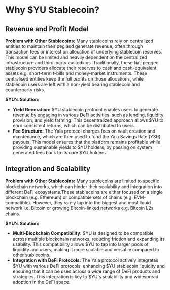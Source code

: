# Why $YU Stablecoin?

## Revenue and Profit Model

**Problem with Other Stablecoins:** Many stablecoins rely on centralized entities to maintain their peg and generate revenue, often through transaction fees or interest on allocation of underlying stablecoin reserves. This model can be limited and heavily dependent on the centralized infrastructure and third-party custodians. Traditionally, these fiat-pegged stablecoin providers allocate their reserves to cash and cash-equivalent assets e.g. short-term t-bills and money-market instruments. These centralised entities keep the full profits on those allocations, while stablecoin users are left with a non-yield bearing stablecoin and counterparty risks.

**$YU's Solution:**

* **Yield Generation:** $YU stablecoin protocol enables users to generate  revenue by engaging in various DeFi activities, such as lending, liquidity provision, and yield farming. This decentralized approach allows $YU to earn consistent returns, which can be distributed to users.
* **Fee Structure:** The Yala protocol charges fees on vault creation and maintenance, which are then used to fund the Yala Savings Rate (YSR) payouts. This model ensures that the platform remains profitable while providing sustainable yields to $YU holders, by passing on system generated fees back to its core $YU holders.

## Integration and Scalability

**Problem with Other Stablecoins:** Many stablecoins are limited to specific blockchain networks, which can hinder their scalability and integration into different DeFi ecosystems.These stablecoins are either focused on a single blockchain (e.g. Ethereum) or compatible sets of chains (e.g. EVM-compatible). However, they rarely tap into the biggest and most liquid network i.e. Bitcoin or growing Bitcoin-linked networks e.g. Bitcoin L2s chains.

**$YU's Solution:**

* **Multi-Blockchain Compatibility:** $YU is designed to be compatible across multiple blockchain networks, reducing friction and expanding its usability. This compatibility allows $YU to tap into larger pools of liquidity and users, making it more scalable and versatile compared to other stablecoins.
* **Integration with DeFi Protocols:** The Yala protocol actively integrates $YU with various DeFi protocols, enhancing $YU stablecoin liquidity and ensuring that it can be used across a wide range of DeFi products and strategies. This integration is key to $YU's scalability and widespread adoption in the DeFi space.

